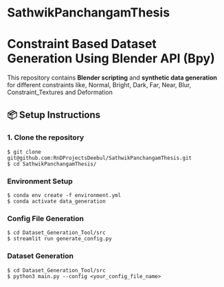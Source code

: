 # SathwikPanchangamThesis

# Constraint Based Dataset Generation Using Blender API (Bpy)
This repository contains **Blender scripting** and **synthetic data generation** for different constraints like, Normal, Bright, Dark, Far, Near, Blur, Constraint_Textures and Deformation

## 📦 Setup Instructions
### 1. Clone the repository
```
$ git clone git@github.com:RnDProjectsDeebul/SathwikPanchangamThesis.git
$ cd SathwikPanchangamThesis/
```
### Environment Setup
```
$ conda env create -f environment.yml
$ conda activate data_generation
```

### Config File Generation
```
$ cd Dataset_Generation_Tool/src
$ streamlit run generate_config.py
```

### Dataset Generation
```
$ cd Dataset_Generation_Tool/src
$ python3 main.py --config <your_config_file_name>